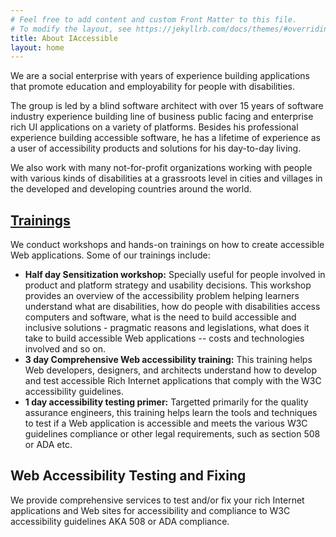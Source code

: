 ```yaml
---
# Feel free to add content and custom Front Matter to this file.
# To modify the layout, see https://jekyllrb.com/docs/themes/#overriding-theme-defaults
title: About IAccessible
layout: home
---
```

<p>We are a social enterprise with years of experience building applications that promote education and employability for people with disabilities.</p>
<p>The group is led by a blind software architect with over 15 years of software industry experience building line of business public facing and enterprise rich UI applications on a variety of platforms. Besides his professional experience building accessible software, he has a lifetime of experience as a user of accessibility products and solutions for his day-to-day living.</p>
<p>We also work with many not-for-profit organizations working with people with various kinds of disabilities at a grassroots level in cities and villages in the developed and developing countries around the world.</p>
<h2><a href="training/index.html">Trainings</a></h2>
<p>We conduct workshops and hands-on trainings on how to create accessible Web applications. Some of our trainings include:</p>
<ul>
<li><strong>Half day Sensitization workshop:</strong> Specially useful for people involved in product and platform strategy and usability decisions. This workshop provides an overview of the accessibility problem helping learners understand what are disabilities, how do people with disabilities access computers and software, what is the need to build accessible and inclusive solutions - pragmatic reasons and legislations, what does it take to build accessible Web applications -- costs and technologies involved and so on.</li>
<li><strong>3 day Comprehensive Web accessibility training:</strong> This training helps Web developers, designers, and architects understand how to develop and test accessible Rich Internet applications that comply with the W3C accessibility guidelines.</li>
<li><strong>1 day accessibility testing primer:</strong> Targetted primarily for the quality assurance engineers, this training helps learn the tools and techniques to test if a Web application is accessible and meets the various W3C guidelines compliance or other legal requirements, such as section 508 or ADA etc.</li>
</ul>
<h2>Web Accessibility Testing and Fixing</h2>
<p>We provide comprehensive services to test and/or fix your rich Internet applications and Web sites for accessibility and compliance to W3C accessibility guidelines AKA 508 or ADA compliance.</p>